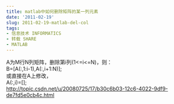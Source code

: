 ```yaml
---
title: matlab中如何删除矩阵的某一列元素
date: '2011-02-19'
slug: 2011-02-19-matlab-del-col
tags:
- 信息技术 INFORMATICS
- 转载 SHARE
- MATLAB
---
```



A为M行N列矩阵，删除第i列(1&lt;=i&lt;=N)，则：  
B=\[A(:,1:i-1),A(:,i+1:N)\];  
或直接在A上修改，  
A(:,i)=\[\];  
http://topic.csdn.net/u/20080725/17/b30c6b03-12c6-4022-9df9-de7fd5e0cb4c.html
